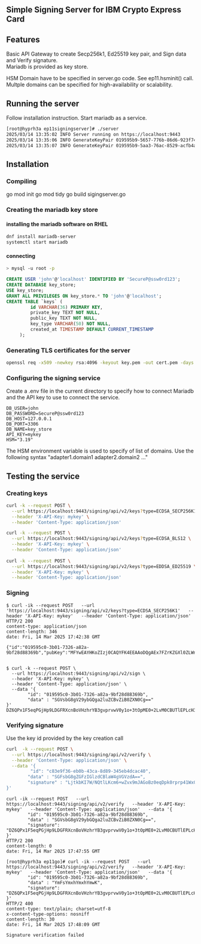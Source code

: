 ## Simple Signing Server for IBM Crypto Express Card

## Features

Basic API Gateway to create Secp256k1, Ed25519 key pair, and Sign data and Verify signature.  
Mariadb is provided as key store.

HSM Domain have to be specified in server.go code.  See ep11.hsminit() call.
Multple domains can be specified for high-availability or scalability.

## Running the server

Follow installation instruction.  Start mariadb as a service.

```bash
[root@hyprh3a ep11signingserver]# ./server 
2025/03/14 13:35:02 INFO Server running on https://localhost:9443
2025/03/14 13:35:06 INFO GenerateKeyPair 019595b9-5657-776b-86d6-923f74bf856e
2025/03/14 13:35:07 INFO GenerateKeyPair 019595b9-5aa3-76ac-8529-acfb4af72b68
```

## Installation

### Compiling

go mod init
go mod tidy
go build sigingserver.go

### Creating the mariadb key store

#### installing the mariadb software on RHEL

```bash
dnf install mariadb-server
systemctl start mariadb
```

#### connecting 
```bash
> mysql -u root -p
```
```sql
CREATE USER 'john'@'localhost' IDENTIFIED BY 'SecureP@ssw0rd123';
CREATE DATABASE key_store;
USE key_store;
GRANT ALL PRIVILEGES ON key_store.* TO 'john'@'localhost';
CREATE TABLE `keys` (
         id VARCHAR(36) PRIMARY KEY,
         private_key TEXT NOT NULL,
         public_key TEXT NOT NULL,
         key_type VARCHAR(50) NOT NULL,
         created_at TIMESTAMP DEFAULT CURRENT_TIMESTAMP
     );
```

### Generating TLS certificates for the server
```bash
openssl req -x509 -newkey rsa:4096 -keyout key.pem -out cert.pem -days 365 -nodes
```
### Configuring the signing service

Create a .env file in the current directory to specify how to connect Mariadb and the API key to use to connect the service.
```
DB_USER=john
DB_PASSWORD=SecureP@ssw0rd123
DB_HOST=127.0.0.1
DB_PORT=3306
DB_NAME=key_store
API_KEY=mykey
HSM="3.19"
```

The HSM environment variable is used to specify of list of domains.  Use the following syntax "adapter1.domain1 adapter2.domain2 ..."


## Testing the service

### Creating keys
```bash
curl -k --request POST \
  --url https://localhost:9443/signing/api/v2/keys?type=ECDSA_SECP256K1 \
  --header 'X-API-Key: mykey' \
  --header 'Content-Type: application/json'  

curl -k --request POST \
  --url https://localhost:9443/signing/api/v2/keys?type=ECDSA_BLS12 \
  --header 'X-API-Key: mykey' \
  --header 'Content-Type: application/json'
 
curl -k --request POST \
  --url https://localhost:9443/signing/api/v2/keys?type=EDDSA_ED25519 \
  --header 'X-API-Key: mykey' \
  --header 'Content-Type: application/json'
```
### Signing

```
$ curl -ik --request POST   --url 'https://localhost:9443/signing/api/v2/keys?type=ECDSA_SECP256K1'   --header 'X-API-Key: mykey'   --header 'Content-Type: application/json' 
HTTP/2 200 
content-type: application/json
content-length: 346
date: Fri, 14 Mar 2025 17:42:38 GMT

{"id":"019595c0-3b01-7326-a82a-9bf28d88369b","pubKey":"MFYwEAYHKoZIzj0CAQYFK4EEAAoDQgAEx7FZrKZGXl0ZLWniqzoEzNfngaheJ3wsFzmHUMbeddmTxA+dJ50/xd9w8/s6egFIwKWmBsctZkZ5QbMKPVSM1wQQUNlMc/vzE30iOfEyGRAmpQQgAAAAAAAAAAAAAAAAAAAAAAAAAAAAAAAAAAAAAAAAAAAECAGD8fPXuoDxBAgAAAAAAAAAAQQUEAEAAAAAgCQAAIAkgAEACgAAAAEEIBR2S6pmmG4arzn6fzAAmmVpm3sgRaJE6oarrTXV0/99"}


$ curl -k --request POST \
  --url https://localhost:9443/signing/api/v2/sign \
  --header 'X-API-Key: mykey' \
  --header 'Content-Type: application/json' \
  --data '{
        "id": "019595c0-3b01-7326-a82a-9bf28d88369b",
        "data" : "SGVsbG8gV29ybGQga2luZCBvZiB0ZXN0Cg=="
}'
DZ6QPx1F5eqPGjHp9LDGFRXcnBoVHzhrYB3gvprvwV0y1o+3tOpME0+2LvM0CBUTlEPLcH3dnQXzmwMj4gVztg==
```

### Verifying signature

Use the key id provided by the key creation call
```bash
curl  -k --request POST \
  --url https://localhost:9443/signing/api/v2/verify \
  --header 'Content-Type: application/json' \
  --data '{
         "id": "c83e9f36-eb0b-43ca-8d89-345eb4dcac40",
        "data" : "SGFsbG8gZGFzIGlzdCBlaW4gVGVzdA==",
        "signature" : "LjtkbKI7W/NQtlLKcm6+wZvx9mJAGoBz0eqDpk0rprp41WxCfIIgoNtIr6iRt37t/9gHPRn6Mrq23D9XuOxrLg=="
}'
```

```
curl -ik --request POST   --url https://localhost:9443/signing/api/v2/verify   --header 'X-API-Key: mykey'   --header 'Content-Type: application/json'   --data '{
        "id": "019595c0-3b01-7326-a82a-9bf28d88369b",
        "data" : "SGVsbG8gV29ybGQga2luZCBvZiB0ZXN0Cg==",
        "signature": "DZ6QPx1F5eqPGjHp9LDGFRXcnBoVHzhrYB3gvprvwV0y1o+3tOpME0+2LvM0CBUTlEPLcH3dnQXzmwMj4gVztg=="
}'
HTTP/2 200 
content-length: 0
date: Fri, 14 Mar 2025 17:47:55 GMT

[root@hyprh3a ep11go]# curl -ik --request POST   --url https://localhost:9443/signing/api/v2/verify   --header 'X-API-Key: mykey'   --header 'Content-Type: application/json'   --data '{
        "id": "019595c0-3b01-7326-a82a-9bf28d88369b",
        "data" : "YmFsYmxhYmxhYmwK",
        "signature": "DZ6QPx1F5eqPGjHp9LDGFRXcnBoVHzhrYB3gvprvwV0y1o+3tOpME0+2LvM0CBUTlEPLcH3dnQXzmwMj4gVztg=="
}'
HTTP/2 400 
content-type: text/plain; charset=utf-8
x-content-type-options: nosniff
content-length: 30
date: Fri, 14 Mar 2025 17:48:09 GMT

Signature verification failed

```

